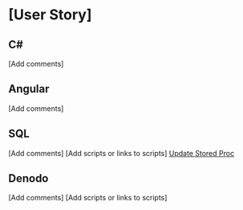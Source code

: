 # [User Story]

## C#
[Add comments]

## Angular
[Add comments]

## SQL
[Add comments]
[Add scripts or links to scripts]
[Update Stored Proc](../scripts/update.sql)

## Denodo
[Add comments]
[Add scripts or links to scripts]

<!--stackedit_data:
eyJoaXN0b3J5IjpbMTM5MTEwNTQ0N119
-->